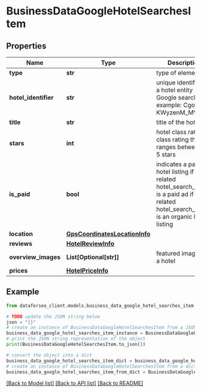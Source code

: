 # BusinessDataGoogleHotelSearchesItem


## Properties

Name | Type | Description | Notes
------------ | ------------- | ------------- | -------------
**type** | **str** | type of element | [optional] 
**hotel_identifier** | **str** | unique identifier of a hotel entity in Google search example: CgoI-KWyzenM_MV3EAE | [optional] 
**title** | **str** | title of the hotel | [optional] 
**stars** | **int** | hotel class rating class rating that ranges between 1-5 stars | [optional] 
**is_paid** | **bool** | indicates a paid hotel listing if true, related hotel_search_item is a paid ad if false, related hotel_search_item is an organic hotel listing | [optional] 
**location** | [**GpsCoordinatesLocationInfo**](GpsCoordinatesLocationInfo.md) |  | [optional] 
**reviews** | [**HotelReviewInfo**](HotelReviewInfo.md) |  | [optional] 
**overview_images** | **List[Optional[str]]** | featured images for a hotel | [optional] 
**prices** | [**HotelPriceInfo**](HotelPriceInfo.md) |  | [optional] 

## Example

```python
from dataforseo_client.models.business_data_google_hotel_searches_item import BusinessDataGoogleHotelSearchesItem

# TODO update the JSON string below
json = "{}"
# create an instance of BusinessDataGoogleHotelSearchesItem from a JSON string
business_data_google_hotel_searches_item_instance = BusinessDataGoogleHotelSearchesItem.from_json(json)
# print the JSON string representation of the object
print(BusinessDataGoogleHotelSearchesItem.to_json())

# convert the object into a dict
business_data_google_hotel_searches_item_dict = business_data_google_hotel_searches_item_instance.to_dict()
# create an instance of BusinessDataGoogleHotelSearchesItem from a dict
business_data_google_hotel_searches_item_from_dict = BusinessDataGoogleHotelSearchesItem.from_dict(business_data_google_hotel_searches_item_dict)
```
[[Back to Model list]](../README.md#documentation-for-models) [[Back to API list]](../README.md#documentation-for-api-endpoints) [[Back to README]](../README.md)


